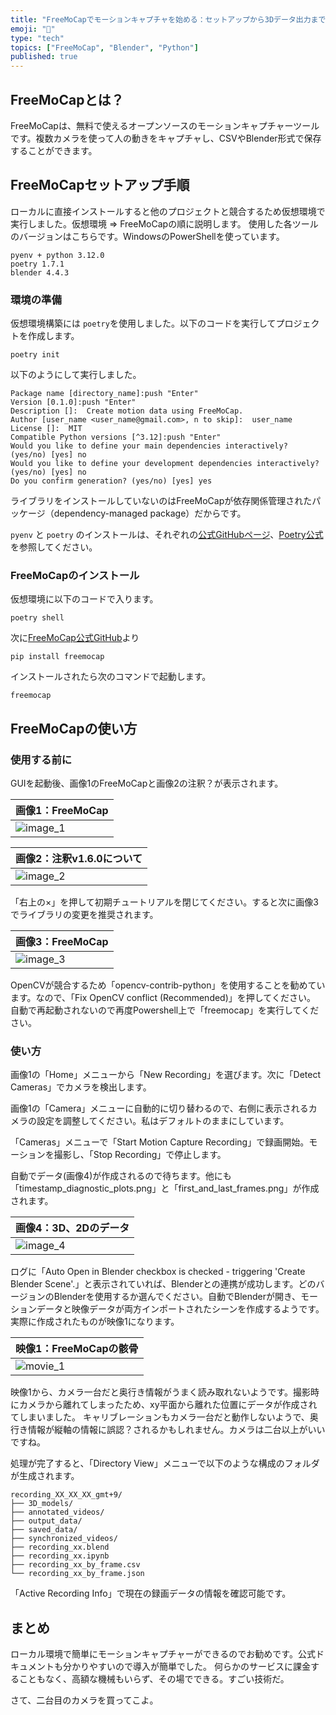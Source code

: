 ```yaml
---
title: "FreeMoCapでモーションキャプチャを始める：セットアップから3Dデータ出力まで"
emoji: "🎥"
type: "tech"
topics: ["FreeMoCap", "Blender", "Python"]
published: true
---
```


[壱]:https://github.com/pyenv/pyenv
[弐]:https://python-poetry.org
[参]:https://freemocap.github.io/documentation/installation.html#detailed-pip-installation-instructions
[肆]:https://github.com/freemocap/freemocap_blender_addon

[1]: /images/freemocap_texture/001_free_mo_cap.png "image_1"
[2]: /images/freemocap_texture/002_we_do_it.png "image_2"
[3]: /images/freemocap_texture/003_oops_delete_recommend.png "image_3"
[4]: /images/freemocap_texture/004_mocap_data.png "image_4"
[5]: /images/freemocap_texture/005_local_directory.png "image_5"

[I]: /images/freemocap_texture/freemocap_test.gif "movie_1"

## FreeMoCapとは？

FreeMoCapは、無料で使えるオープンソースのモーションキャプチャーツールです。複数カメラを使って人の動きをキャプチャし、CSVやBlender形式で保存することができます。

## FreeMoCapセットアップ手順

ローカルに直接インストールすると他のプロジェクトと競合するため仮想環境で実行しました。仮想環境 ⇒ FreeMoCapの順に説明します。
使用した各ツールのバージョンはこちらです。WindowsのPowerShellを使っています。
```
pyenv + python 3.12.0
poetry 1.7.1
blender 4.4.3
```

### 環境の準備

仮想環境構築には `poetry`を使用しました。以下のコードを実行してプロジェクトを作成します。

```pwsh
poetry init
```

以下のようにして実行しました。
```
Package name [directory_name]:push "Enter"
Version [0.1.0]:push "Enter"
Description []:  Create motion data using FreeMoCap.
Author [user_name <user_name@gmail.com>, n to skip]:  user_name
License []:  MIT
Compatible Python versions [^3.12]:push "Enter"
Would you like to define your main dependencies interactively? (yes/no) [yes] no
Would you like to define your development dependencies interactively? (yes/no) [yes] no
Do you confirm generation? (yes/no) [yes] yes
```

ライブラリをインストールしていないのはFreeMoCapが依存関係管理されたパッケージ（dependency-managed package）だからです。

`pyenv` と `poetry` のインストールは、それぞれの[公式GitHubページ][壱]、[Poetry公式][弐]を参照してください。

### FreeMoCapのインストール

仮想環境に以下のコードで入ります。
```pwsh
poetry shell
```

次に[FreeMoCap公式GitHub][参]より
```pwsh
pip install freemocap
```
インストールされたら次のコマンドで起動します。
```pwsh
freemocap
```

## FreeMoCapの使い方

### 使用する前に

GUIを起動後、画像1のFreeMoCapと画像2の注釈？が表示されます。

|画像1：FreeMoCap|
|---|
|![][1]|

|画像2：注釈v1.6.0について|
|---|
|![][2]|

「右上の×」を押して初期チュートリアルを閉じてください。すると次に画像3でライブラリの変更を推奨されます。

|画像3：FreeMoCap|
|---|
|![][3]|

OpenCVが競合するため「opencv-contrib-python」を使用することを勧めています。なので、「Fix OpenCV conflict (Recommended)」を押してください。
自動で再起動されないので再度Powershell上で「freemocap」を実行してください。

### 使い方

画像1の「Home」メニューから「New Recording」を選びます。次に「Detect Cameras」でカメラを検出します。

画像1の「Camera」メニューに自動的に切り替わるので、右側に表示されるカメラの設定を調整してください。私はデフォルトのままにしています。

「Cameras」メニューで「Start Motion Capture Recording」で録画開始。モーションを撮影し、「Stop Recording」で停止します。

自動でデータ(画像4)が作成されるので待ちます。他にも「timestamp_diagnostic_plots.png」と「first_and_last_frames.png」が作成されます。

|画像4：3D、2Dのデータ|
|---|
|![][4]|

ログに「Auto Open in Blender checkbox is checked - triggering 'Create Blender Scene'.」と表示されていれば、Blenderとの連携が成功します。どのバージョンのBlenderを使用するか選んでください。自動でBlenderが開き、モーションデータと映像データが両方インポートされたシーンを作成するようです。
実際に作成されたものが映像1になります。

|映像1：FreeMoCapの骸骨|
|---|
|![][I]|

映像1から、カメラ一台だと奥行き情報がうまく読み取れないようです。撮影時にカメラから離れてしまったため、xy平面から離れた位置にデータが作成されてしまいました。
キャリブレーションもカメラ一台だと動作しないようで、奥行き情報が縦軸の情報に誤認？されるかもしれません。カメラは二台以上がいいですね。

処理が完了すると、「Directory View」メニューで以下のような構成のフォルダが生成されます。

```
recording_XX_XX_XX_gmt+9/
├── 3D_models/
├── annotated_videos/
├── output_data/
├── saved_data/
├── synchronized_videos/
├── recording_xx.blend
├── recording_xx.ipynb
├── recording_xx_by_frame.csv
└── recording_xx_by_frame.json
```

「Active Recording Info」で現在の録画データの情報を確認可能です。

## まとめ

ローカル環境で簡単にモーションキャプチャーができるのでお勧めです。公式ドキュメントも分かりやすいので導入が簡単でした。
何らかのサービスに課金することもなく、高額な機械もいらず、その場でできる。すごい技術だ。

さて、二台目のカメラを買ってこよ。